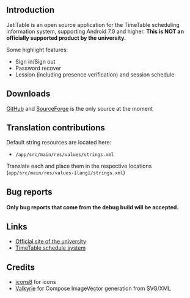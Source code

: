 ## Introduction
JetiTable is an open source application for the TimeTable scheduling information system, supporting Android 7.0 and higher. **This is NOT an officially supported product by the university.**

Some highlight features:
- Sign in/Sign out
- Password recover
- Lession (including presence verification) and session schedule

## Downloads
[GitHub](https://github.com/thisdialynx/JetiTable/releases/latest) and [SourceForge](https://sourceforge.net/projects/diaproduction/files/JetiTable/) is the only source at the moment

## Translation contributions
Default string resources are located here:
- `/app/src/main/res/values/strings.xml`

Translate each and place them in the respective locations (`app/src/main/res/values-[lang]/strings.xml`)

## Bug reports 
#### Only bug reports that come from the debug build will be accepted.

## Links
- [Official site of the university](https://snu.edu.ua/index.php/en/home-english/)
- [TimeTable schedule system](https://timetable.lond.lg.ua/)

## Credits
- [icons8](https://icons8.com/icons) for icons
- [Valkyrie](https://github.com/ComposeGears/Valkyrie) for Compose ImageVector generation from SVG/XML
